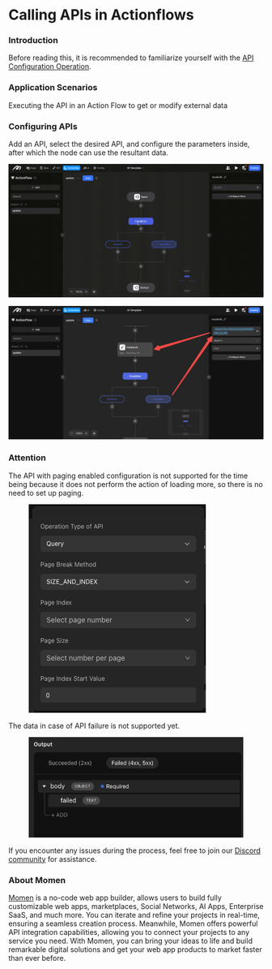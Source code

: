 # Calling APIs in Actionflows

### **Introduction**

Before reading this, it is recommended to familiarize yourself with the [API Configuration Operation](https://docs.momen.app/advanced-competence/api/api-configuration-operation).

### **Application Scenarios**

Executing the API in an Action Flow to get or modify external data

### **Configuring APIs**

Add an API, select the desired API, and configure the parameters inside, after which the node can use the resultant data.

![](../.gitbook/assets/0.gif)

![](<../.gitbook/assets/1 (3).png>)

### **Attention**

The API with paging enabled configuration is not supported for the time being because it does not perform the action of loading more, so there is no need to set up paging.

<figure><img src="../.gitbook/assets/Screenshot 2024-05-27 at 11.29.13.png" alt=""><figcaption></figcaption></figure>

The data in case of API failure is not supported yet.

<figure><img src="../.gitbook/assets/image (1) (1).png" alt=""><figcaption></figcaption></figure>

If you encounter any issues during the process, feel free to join our [Discord community](https://discord.com/invite/UCyhySSXfz) for assistance.​​​

### **About Momen​​​​​**

[Momen](https://momen.app/?channel=blog-about) is a no-code web app builder, allows users to build fully customizable web apps, marketplaces, Social Networks, AI Apps, Enterprise SaaS, and much more. You can iterate and refine your projects in real-time, ensuring a seamless creation process. Meanwhile, Momen offers powerful API integration capabilities, allowing you to connect your projects to any service you need. With Momen, you can bring your ideas to life and build remarkable digital solutions and get your web app products to market faster than ever before.​​
